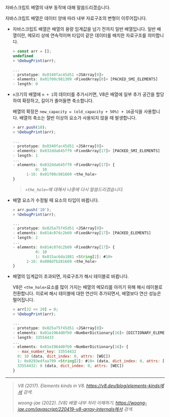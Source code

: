 자바스크립트 배열의 내부 동작에 대해 말씀드리겠습니다.

자바스크립트 배열은 데이터 양에 따라 내부 자료구조의 변형이 이루어집니다.

- 자바스크립트 배열은 배열의 용량 임계값을 넘기 전까지 일반 배열입니다. 일반 배열이란, 메모리 상에 연속적이며 타입이 같은 데이터를 배치한 자료구조를 의미합니다.

  ```js
  > const arr = [];
  undefined
  > %DebugPrint(arr);

  ...
  - prototype: 0x0340fac45d51 <JSArray[0]>
  - elements: 0x01f00c981309 <FixedArray[0]> [PACKED_SMI_ELEMENTS]
  - length: 0
  ```

- `n`크기의 배열에 `n + 1`의 데이터를 추가시키면, V8은 배열에 일부 추가 공간을 할당하여 확장하고, 길이가 줄어들면 축소합니다.

  배열의 확장은 `new_capacity = (old_capacity + 50%) + 16`공식을 사용합니다.
  배열의 축소는 절반 이상의 요소가 사용되지 않을 때 발생합니다.

  ```js
  > arr.push(10);
  > %DebugPrint(arr);

  ...
  - prototype: 0x0340fac45d51 <JSArray[0]>
  - elements: 0x032dda645ff9 <FixedArray[17]> [PACKED_SMI_ELEMENTS]
  - length: 1
  ...
  - elements: 0x032dda645ff9 <FixedArray[17]> {
            0: 10
        1-16: 0x01f00c981669 <the_hole>
  }
  ```

  > *`<the_hole>`에 대해서 나중에 다시 말씀드리겠습니다.*

- 배열 요소가 수정될 때 요소의 타입이 바뀝니다.

  ```js
  > arr.push('10');
  > %DebugPrint(arr);

  ...
  - prototype: 0x025a75f45d51 <JSArray[0]>
  - elements: 0x014c07dc2b69 <FixedArray[17]> [PACKED_ELEMENTS]
  - length: 2
  ...
  - elements: 0x014c07dc2b69 <FixedArray[17]> {
            0: 10
            1: 0x015ac6da1881 <String[2]: #10>
        2-16: 0x008dfb281669 <the_hole>
  }
  ```

- 배열의 임계값이 초과되면, 자료구조가 해시 테이블로 바뀝니다.

  V8은 `<the_hole>`요소를 많이 가지는 배열의 메모리를 아끼기 위해 해시 테이블로 전환합니다. 이로써 해시 테이블에 대한 연산이 추가되면서, 배열보다 연산 성능은 떨어집니다.

  ```js
  > arr[32 << 20] = 0;
  > %DebugPrint(arr);

  ...
  - prototype: 0x025a75f45d51 <JSArray[0]>
  - elements: 0x01e1964d0fb9 <NumberDictionary[16]> [DICTIONARY_ELEMENTS]
  - length: 33554433
  ...
  - elements: 0x01e1964d0fb9 <NumberDictionary[16]> {
    - max_number_key: 33554432
    0: 10 (data, dict_index: 0, attrs: [WEC])
    1: 0x0293edfaa799 <String[2]: #10> (data, dict_index: 0, attrs: [WEC])
    33554432: 0 (data, dict_index: 0, attrs: [WEC])
  }
  ```

***

> *V8 (2017). Elements kinds in V8. https://v8.dev/blog/elements-kinds에서 검색.*
> 
> *woong-jae (2022). [V8] 배열 내부 처리 이해하기. https://woong-jae.com/javascript/220419-v8-array-internals에서 검색.*
